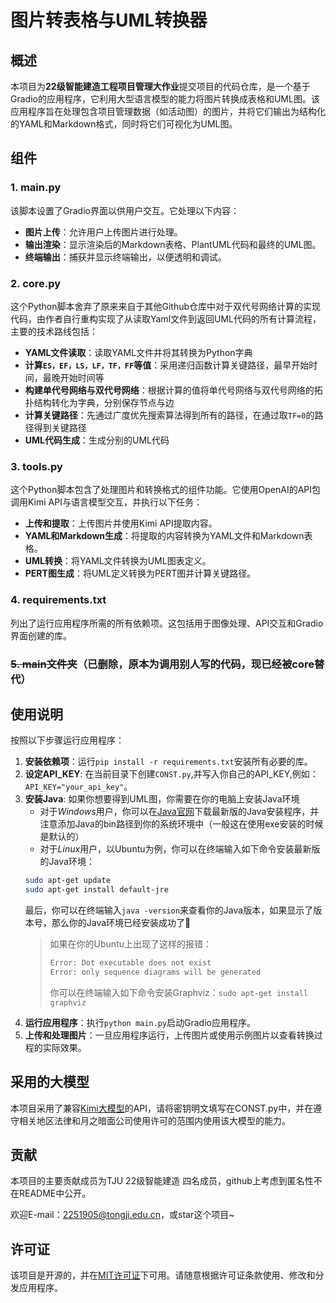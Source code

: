 # 图片转表格与UML转换器

## 概述

本项目为**22级智能建造工程项目管理大作业**提交项目的代码仓库，是一个基于Gradio的应用程序，它利用大型语言模型的能力将图片转换成表格和UML图。该应用程序旨在处理包含项目管理数据（如活动图）的图片，并将它们输出为结构化的YAML和Markdown格式，同时将它们可视化为UML图。

## 组件

### 1. main.py

该脚本设置了Gradio界面以供用户交互。它处理以下内容：

- **图片上传**：允许用户上传图片进行处理。
- **输出渲染**：显示渲染后的Markdown表格、PlantUML代码和最终的UML图。
- **终端输出**：捕获并显示终端输出，以便透明和调试。

### 2. core.py

这个Python脚本舍弃了原来来自于其他Github仓库中对于双代号网络计算的实现代码，由作者自行重构实现了从读取Yaml文件到返回UML代码的所有计算流程，主要的技术路线包括：

- **YAML文件读取**：读取YAML文件并将其转换为Python字典
- **计算`ES，EF，LS，LF，TF，FF`等值**：采用递归函数计算关键路径，最早开始时间，最晚开始时间等
- **构建单代号网络与双代号网络**：根据计算的值将单代号网络与双代号网络的拓扑结构转化为字典，分别保存节点与边
- **计算关键路径**：先通过广度优先搜索算法得到所有的路径，在通过取`TF=0`的路径得到关键路径
- **UML代码生成**：生成分别的UML代码


### 3. tools.py

这个Python脚本包含了处理图片和转换格式的组件功能。它使用OpenAI的API包调用Kimi API与语言模型交互，并执行以下任务：

- **上传和提取**：上传图片并使用Kimi API提取内容。
- **YAML和Markdown生成**：将提取的内容转换为YAML文件和Markdown表格。
- **UML转换**：将YAML文件转换为UML图表定义。
- **PERT图生成**：将UML定义转换为PERT图并计算关键路径。

### 4. requirements.txt

列出了运行应用程序所需的所有依赖项。这包括用于图像处理、API交互和Gradio界面创建的库。

### ~~5. main文件夹~~（已删除，原本为调用别人写的代码，现已经被core替代）

## 使用说明

按照以下步骤运行应用程序：

1. **安装依赖项**：运行`pip install -r requirements.txt`安装所有必要的库。
2. **设定API_KEY**: 在当前目录下创建`CONST.py`,并写入你自己的API_KEY,例如：`API_KEY="your_api_key"`。
3. **安装Java**: 如果你想要得到UML图，你需要在你的电脑上安装Java环境
   - 对于*Windows*用户，你可以在[Java官网](https://www.java.com/zh-CN/download/)下载最新版的Java安装程序，并注意添加Java的bin路径到你的系统环境中（一般这在使用exe安装的时候是默认的）
   - 对于*Linux*用户，以Ubuntu为例，你可以在终端输入如下命令安装最新版的Java环境：
   ```bash
   sudo apt-get update
   sudo apt-get install default-jre
   ```
    最后，你可以在终端输入`java -version`来查看你的Java版本，如果显示了版本号，那么你的Java环境已经安装成功了🎉
    > 如果在你的Ubuntu上出现了这样的报错：
    > ```bash
    > Error: Dot executable does not exist
    > Error: only sequence diagrams will be generated
    > ```
    > 你可以在终端输入如下命令安装Graphviz：`sudo apt-get install graphviz`
4. **运行应用程序**：执行`python main.py`启动Gradio应用程序。
5. **上传和处理图片**：一旦应用程序运行，上传图片或使用示例图片以查看转换过程的实际效果。

## 采用的大模型

本项目采用了兼容[Kimi大模型](https://platform.moonshot.cn/)的API，请将密钥明文填写在CONST.py中，并在遵守相关地区法律和月之暗面公司使用许可的范围内使用该大模型的能力。

## 贡献

本项目的主要贡献成员为TJU 22级智能建造 四名成员，github上考虑到匿名性不在README中公开。

欢迎E-mail：2251905@tongji.edu.cn，或star这个项目~

## 许可证

该项目是开源的，并在[MIT许可证](LICENSE)下可用。请随意根据许可证条款使用、修改和分发应用程序。
